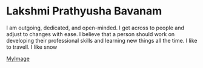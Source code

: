 # Lakshmi Prathyusha Bavanam

I am outgoing, dedicated, and open-minded. 
I get across to people and adjust to changes with ease. 
I believe that a person should work on developing their professional skills and learning new things all the time. 
I like to travell.
I like snow

[MyImage](https://github.com/PrathyushaBavanam/assignment2-bavanam/blob/main/WhatsApp%20Image%202022-02-02%20at%2012.23.14%20PM.jpeg)
